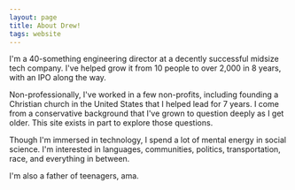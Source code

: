 ```yaml
---
layout: page
title: About Drew!
tags: website
---
```


I'm a 40-something engineering director at a decently successful midsize tech company.  I've helped grow it from 10 people to over 2,000 in 8 years, with an IPO along the way.

Non-professionally, I've worked in a few non-profits, including founding a Christian church in the United States that I helped lead for 7 years.  I come from a conservative background that I've grown to question deeply as I get older.  This site exists in part to explore those questions.

Though I'm immersed in technology, I spend a lot of mental energy in social science.  I'm interested in languages, communities, politics, transportation, race, and everything in between.

I'm also a father of teenagers, ama.
